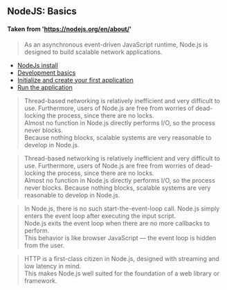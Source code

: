 
## NodeJS: Basics
#### Taken from 'https://nodejs.org/en/about/'

> As an asynchronous event-driven JavaScript runtime, Node.js is designed to build scalable network applications. 


* [NodeJs install](https://github.com/Roche-Olivier/help.windows10.nodejs.basics/blob/master/_content/_pages/install.nodejs.md)
* [Development basics](https://github.com/Roche-Olivier/help.windows10.nodejs.basics/blob/master/_content/_pages/dev.basics.md)
* [Initialize and create your first application](https://github.com/Roche-Olivier/help.windows10.nodejs.basics/blob/master/_content/_pages/start.initialize.md)
* [Run the application](https://github.com/Roche-Olivier/help.windows10.nodejs.basics/blob/master/_content/_pages/start.running.md)


> Thread-based networking is relatively inefficient and very difficult to use. Furthermore, users of Node.js are free from worries of dead-locking the process, since there are no locks.<br/> Almost no function in Node.js directly performs I/O, so the process never blocks. <br/>Because nothing blocks, scalable systems are very reasonable to develop in Node.js.



> Thread-based networking is relatively inefficient and very difficult to use. Furthermore, users of Node.js are free from worries of dead-locking the process, since there are no locks. <br/>Almost no function in Node.js directly performs I/O, so the process never blocks. Because nothing blocks, scalable systems are very reasonable to develop in Node.js.



> In Node.js, there is no such start-the-event-loop call. Node.js simply enters the event loop after executing the input script.<br/> Node.js exits the event loop when there are no more callbacks to perform.<br/> This behavior is like browser JavaScript — the event loop is hidden from the user.



> HTTP is a first-class citizen in Node.js, designed with streaming and low latency in mind. <br/>This makes Node.js well suited for the foundation of a web library or framework.
